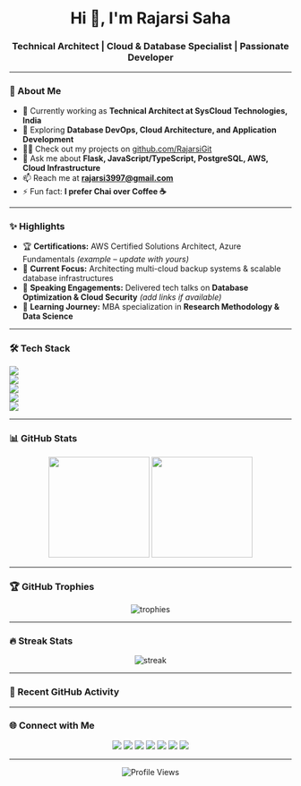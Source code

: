 <h1 align="center">Hi 👋, I'm Rajarsi Saha</h1>
<h3 align="center">Technical Architect | Cloud & Database Specialist | Passionate Developer</h3>

---

### 🚀 About Me
- 💼 Currently working as **Technical Architect at SysCloud Technologies, India**
- 🌱 Exploring **Database DevOps, Cloud Architecture, and Application Development**
- 👨‍💻 Check out my projects on [github.com/RajarsiGit](https://github.com/RajarsiGit)
- 💬 Ask me about **Flask, JavaScript/TypeScript, PostgreSQL, AWS, Cloud Infrastructure**
- 📫 Reach me at **rajarsi3997@gmail.com**
- ⚡ Fun fact: **I prefer Chai over Coffee ☕**

---

### ✨ Highlights
- 🏆 **Certifications:** AWS Certified Solutions Architect, Azure Fundamentals *(example – update with yours)*  
- 🚀 **Current Focus:** Architecting multi-cloud backup systems & scalable database infrastructures  
- 🎤 **Speaking Engagements:** Delivered tech talks on **Database Optimization & Cloud Security** *(add links if available)*  
- 📖 **Learning Journey:** MBA specialization in **Research Methodology & Data Science**  

---

### 🛠️ Tech Stack
<p>
  <img src="https://skillicons.dev/icons?i=python,js,ts,java,cpp,c,php" /><br/>
  <img src="https://skillicons.dev/icons?i=flask,nodejs,dotnet,express,opencv" /><br/>
  <img src="https://skillicons.dev/icons?i=postgres,mysql,mongodb,oracle,hive,hadoop" /><br/>
  <img src="https://skillicons.dev/icons?i=aws,azure,terraform,git,linux" /><br/>
  <img src="https://skillicons.dev/icons?i=photoshop,illustrator" />
</p>

---

### 📊 GitHub Stats
<p align="center">
  <img height="180em" src="https://github-readme-stats.vercel.app/api?username=rajarsigit&show_icons=true&theme=tokyonight" />
  <img height="180em" src="https://github-readme-stats.vercel.app/api/top-langs/?username=rajarsigit&layout=compact&theme=tokyonight" />
</p>

---

### 🏆 GitHub Trophies
<p align="center">
  <img src="https://github-profile-trophy.vercel.app/?username=rajarsigit&theme=onedark&margin-w=15&margin-h=15&row=1&column=6" alt="trophies" />
</p>

---

### 🔥 Streak Stats
<p align="center">
  <img src="https://github-readme-streak-stats.herokuapp.com/?user=rajarsigit&theme=tokyonight" alt="streak" />
</p>

---

### 📌 Recent GitHub Activity
<!--START_SECTION:activity-->
<!-- This section updates automatically with GitHub Actions if you enable it -->
<!--END_SECTION:activity-->

---

### 🌐 Connect with Me
<p align="center">
  <a href="https://twitter.com/_razooooo_"><img src="https://skillicons.dev/icons?i=twitter" /></a>
  <a href="https://linkedin.com/in/rajarsi-saha-2709a297"><img src="https://skillicons.dev/icons?i=linkedin" /></a>
  <a href="https://stackoverflow.com/users/rajarsi-saha"><img src="https://skillicons.dev/icons?i=stackoverflow" /></a>
  <a href="https://codesandbox.com/rajarsigit"><img src="https://skillicons.dev/icons?i=codepen" /></a>
  <a href="mailto://rajarsi3997@gmail.com"><img src="https://skillicons.dev/icons?i=gmail" /></a>
  <a href="https://fb.com/rajarsi.saha.3997"><img src="https://skillicons.dev/icons?i=facebook" /></a>
  <a href="https://instagram.com/_razooooo_"><img src="https://skillicons.dev/icons?i=instagram" /></a>
</p>

---

<p align="center"> 
  <img src="https://komarev.com/ghpvc/?username=rajarsigit&label=Profile+Views&color=yellow&style=flat-square" alt="Profile Views" />
</p>

